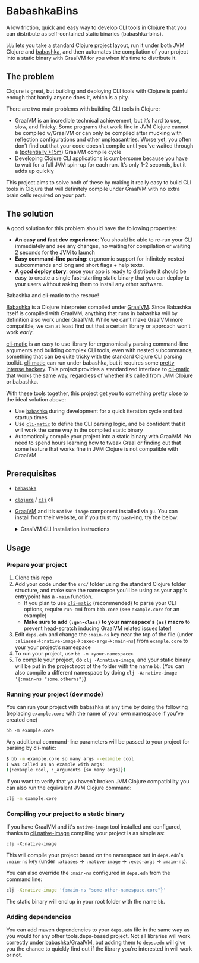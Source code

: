 # BabashkaBins

A low friction, quick and easy way to develop CLI tools in Clojure that
you can distribute as self-contained static binaries (babashka-bins).

`bbb` lets you take a standard Clojure project layout, run it under both JVM
Clojure and [babashka](https://github.com/babashka/babashka), and then
automates the compilation of your project into a static binary with GraalVM for
you when it's time to distribute it.

## The problem

Clojure is great, but building and deploying CLI tools with Clojure is painful enough that hardly anyone does it, which is a pity.

There are two main problems with building CLI tools in Clojure:

- GraalVM is an incredible technical achievement, but it’s hard to use, slow, and finicky. Some programs that work fine in JVM Clojure cannot be compiled w/GraalVM or can only be compiled after mucking with reflection configurations and other unpleasantries. Worse yet, you often don’t find out that your code doesn’t compile until you’ve waited through a ([potentially >15m](https://twitter.com/ArghZero/status/1480215787994775552)) GraalVM compile cycle
- Developing Clojure CLI applications is cumbersome because you have to wait for a full JVM spin-up for each run. It’s only 1-2 seconds, but it adds up quickly

This project aims to solve both of these by making it really easy to build CLI tools in Clojure that will definitely compile under GraalVM with no extra brain cells required on your part.

## The solution

A good solution for this problem should have the following properties:

- **An easy and fast dev experience**: You should be able to re-run your CLI immediately and see any changes, no waiting for compilation or waiting 2 seconds for the JVM to launch
- **Easy command-line parsing**: ergonomic support for infinitely nested subcommands and long and short flags + help texts.
- **A good deploy story**: once your app is ready to distribute it should be easy to create a single fast-starting static binary that you can deploy to your users without asking them to install any other software.

Babashka and cli-matic to the rescue!

[Babashka](https://github.com/borkdude/babashka) is a Clojure interpreter compiled under [GraalVM](https://www.graalvm.org/). Since Babashka itself is compiled with GraalVM, anything that runs in babashka will by definition also work under GraalVM. While we can’t make GraalVM more compatible, we can at least find out that a certain library or approach won’t work *early*.


[cli-matic][cli-matic] is an easy to use library for ergonomically parsing command-line arguments and building complex CLI tools, even with nested subcommands, something that can be quite tricky with the standard Clojure CLI parsing toolkit. [cli-matic][cli-matic] can run under babashka, but it requires some [pretty intense hackery](https://github.com/borkdude/spartan.spec/blob/master/examples/cli_matic.clj#L1-L19). This project provides a standardized interface to [cli-matic][] that works the same way, regardless of whether it’s called from JVM Clojure or babashka.

With these tools together, this project get you to something pretty close to the ideal solution above:

- Use [`babashka`][babashka] during development for a quick iteration cycle and
  fast startup times
- Use [`cli-matic`][cli-matic] to define the CLI parsing logic, and be
  confident that it will work the same way in the compiled static binary
- Automatically compile your project into a static binary with GraalVM. No need
  to spend hours learning how to tweak Graal or finding out that some feature
  that works fine in JVM Clojure is not compatible with GraalVM

## Prerequisites

- [`babashka`](https://github.com/borkdude/babashka)
- [`clojure`](https://clojure.org/guides/getting_started) / [`clj`](https://clojure.org/guides/getting_started) cli
- [GraalVM](https://www.graalvm.org/) and it’s `native-image` component installed via `gu`. You can install from their website, or if you trust my `bash`-ing, try the below: 
    
  <details><summary>GraalVM CLI Installation instructions</summary>
  <p>

  - To start, paste the following into a terminal:
    ```bash
    install-graalvm() {
      local platform="$(echo "$OS_PLATFORM" | tr '[:upper:]' '[:lower:]')"
    
      wget -O "/tmp/graalvm.tar.gz" "https://github.com/graalvm/graalvm-ce-builds/releases/download/vm-21.1.0/graalvm-ce-java11-$platform-amd64-21.1.0.tar.gz"
      # cp /tmp/graalvm.tar.gz.bak /tmp/graalvm.tar.gz # for testing
    
      mkdir -p /tmp/graalvm/out
      tar -C /tmp/graalvm/out -xvzf /tmp/graalvm.tar.gz
      [[ -d ~/graalvm ]] && mv ~/graalvm ~/graalvm.bak
      mv /tmp/graalvm/out/graalvm-ce-* ~/graalvm
    
      # install native-image binary
      if [[ -d ~/graalvm/bin ]]; then
        ~/graalvm/bin/gu install native-image
      elif [[ -d ~/graalvm/Contents/Home/bin ]]; then # handle macos folder structure
        ~/graalvm/Contents/Home/bin/gu install native-image
      fi
    
      # cleanup
      rm /tmp/graalvm.tar.gz
    }
    install-graalvm
    ```
    
  - The above will install GraalVM for you. To activate it and make it
    permanent, you'll also need to add the below to your `~/.bashrc`/`~/.zshrc`
    file and start a new terminal session. 
    
    ```bash
    graalvm-setup() {
      if [[ "$CUR_PLATFORM" == "Darwin" ]]; then
        local graal_home=
        if [[ -d /Library/Java/JavaVirtualMachines/graalvm-ce-*/Contents/Home ]]; then
          graal_home=(/Library/Java/JavaVirtualMachines/graalvm-ce-*/Contents/Home)
        fi
        if [[ -d "$graal_home" ]]; then
          export GRAALVM_HOME="$graal_home"
        fi
      fi
      if [[ -d ~/graalvm/bin ]]; then
        export GRAALVM_HOME="$HOME/graalvm"
      elif [[ -d ~/graalvm/Contents/Home/bin ]]; then
        export GRAALVM_HOME="$HOME/graalvm/Contents/Home"
      fi
      if [[ -n "$GRAALVM_HOME" ]]; then
        add-to-path "$GRAALVM_HOME/bin"
      fi
    }
    graalvm-setup
    ```
  </details>
    

## Usage

### Prepare your project

1. Clone this repo
2. Add your code under the `src/` folder using the standard Clojure folder
   structure, and make sure the namesapce you'll be using as your app's entrypoint has a `-main` function.
    - If you plan to use [`cli-matic`][cli-matic] (recommended) to parse your
      CLI options, require `run-cmd` from `bbb.core` (see `example.core` for
      an example)
    - **Make sure to add `(:gen-class)` to your namespace's `(ns)` macro** to prevent
      head-scratch inducing GraalVM related issues later!
3. Edit `deps.edn` and change the `:main-ns` key near the top of the file
   (under `:aliases`→`:native-image`→`:exec-args`→`:main-ns`) from
   `example.core` to your your project’s namespace
4. To run your project, use `bb -m <your-namespace>`
5. To compile your project, do `clj -A:native-image`, and your static binary
   will be put in the project root of the folder with the name `bb`. (You can
   also compile a different namespace by doing `clj -A:native-image '{:main-ns
   "some.otherns"}`)
    

### Running your project (dev mode)

You can run your project with babashka at any time by doing the following (replacing `example.core` with the name of your own namespace if you’ve created one)

```
bb -m example.core
```

Any additional command-line parameters will be passed to your project for parsing by cli-matic:

```bash
$ bb -m example.core so many args --example cool
I was called as an example with args:
({:example cool, :_arguments [so many args]})
```

If you want to verify that you haven’t broken JVM Clojure compatibility you can also run the equivalent JVM Clojure command:

```bash
clj -m example.core
```

### Compiling your project to a static binary

If you have GraalVM and it's `native-image` tool installed and configured,
thanks to
[clj.native-image](https://github.com/taylorwood/clj.native-image.git)
compiling your project is as simple as:

```
clj -X:native-image
```

This will compile your project based on the namespace set in `deps.edn`'s `:main-ns` key (under `:aliases` → `:native-image` → `:exec-args` → `:main-ns`).

You can also override the `:main-ns` configured in `deps.edn` from the command line:

```bash
clj -X:native-image '{:main-ns "some-other-namespace.core"}'
```

The static binary will end up in your root folder with the name `bb`.

### Adding dependencies

You can add maven dependencies to your `deps.edn` file in the same way as you would for any other tools.deps-based project. Not all libraries will work correctly under babashka/GraalVM, but adding them to `deps.edn` will give you the chance to quickly find out if the library you’re interested in will work or not.

<!-- 
just some handy vim macros

yst ]f]a[cli-matic
yst ]f]a[babashka
-->

[babashka]: https://github.com/borkdude/babashka
[clj]: https://clojure.org/guides/getting_started 
[cli-matic]: https://github.com/l3nz/cli-matic
[graalvm]: https://www.graalvm.org/

